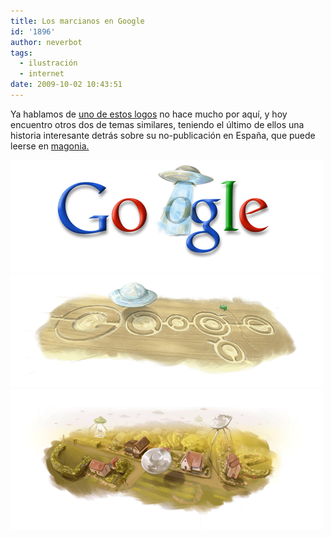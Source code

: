 ```yaml
---
title: Los marcianos en Google
id: '1896'
author: neverbot
tags:
  - ilustración
  - internet
date: 2009-10-02 10:43:51
---
```


Ya hablamos de [uno de estos logos](/fenomenos-inexplicables-en-el-logotipo-de-google/) no hace mucho por aquí, y hoy encuentro otros dos de temas similares, teniendo el último de ellos una historia interesante detrás sobre su no-publicación en España, que puede leerse en [magonia.](http://blogs.elcorreodigital.com/magonia/2009/9/21/google-celebra-natalicio-h-g-wells-con-platillos-volantes)

![Google_ovni](./los-marcianos-en-google/Google_ovni.png "Google_ovni")![Google_ovni_2](./los-marcianos-en-google/Google_ovni_2.png "Google_ovni_2")![Google_Wells](./los-marcianos-en-google/Google_Wells.png "Google_Wells")